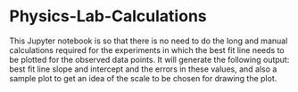 # Physics-Lab-Calculations
This Jupyter notebook is so that there is no need to do the long and manual calculations required for the experiments in which the best fit line needs to be plotted for the observed data points. 
It will generate the following output: best fit line slope and intercept and the errors in these values, and also a sample plot to get an idea of the scale to be chosen for drawing the plot.
